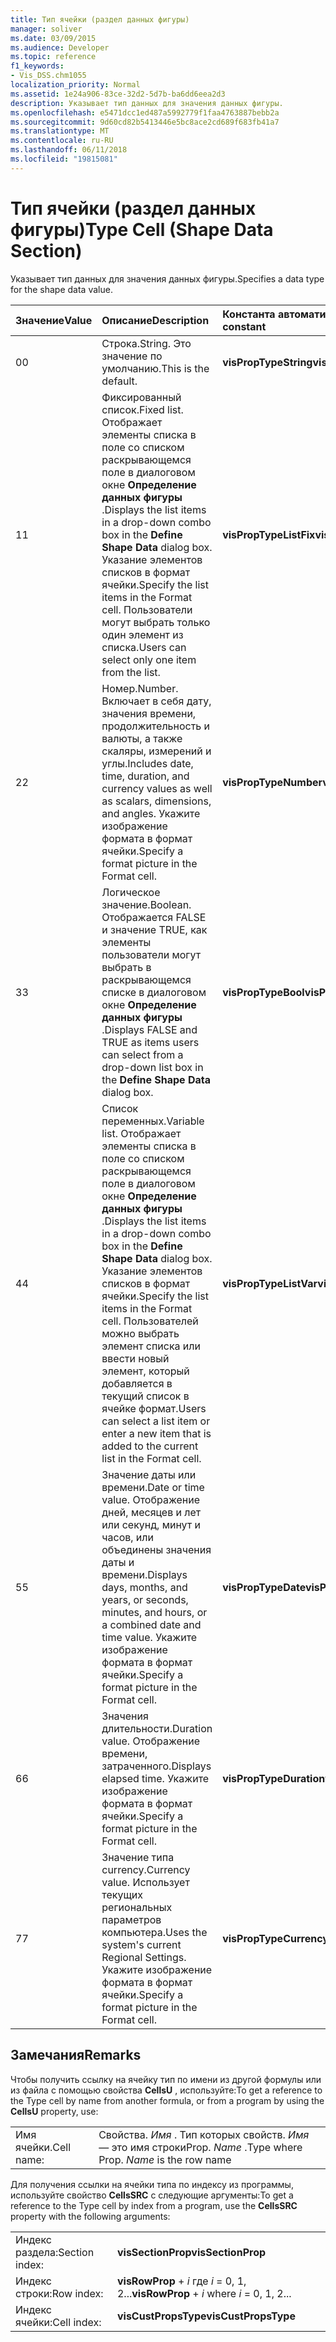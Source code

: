 ```yaml
---
title: Тип ячейки (раздел данных фигуры)
manager: soliver
ms.date: 03/09/2015
ms.audience: Developer
ms.topic: reference
f1_keywords:
- Vis_DSS.chm1055
localization_priority: Normal
ms.assetid: 1e24a906-83ce-32d2-5d7b-ba6dd6eea2d3
description: Указывает тип данных для значения данных фигуры.
ms.openlocfilehash: e5471dcc1ed487a5992779f1faa4763887bebb2a
ms.sourcegitcommit: 9d60cd82b5413446e5bc8ace2cd689f683fb41a7
ms.translationtype: MT
ms.contentlocale: ru-RU
ms.lasthandoff: 06/11/2018
ms.locfileid: "19815081"
---
```

# <a name="type-cell-shape-data-section"></a><span data-ttu-id="68dbd-103">Тип ячейки (раздел данных фигуры)</span><span class="sxs-lookup"><span data-stu-id="68dbd-103">Type Cell (Shape Data Section)</span></span>

<span data-ttu-id="68dbd-104">Указывает тип данных для значения данных фигуры.</span><span class="sxs-lookup"><span data-stu-id="68dbd-104">Specifies a data type for the shape data value.</span></span>
  
|<span data-ttu-id="68dbd-105">**Значение**</span><span class="sxs-lookup"><span data-stu-id="68dbd-105">**Value**</span></span>|<span data-ttu-id="68dbd-106">**Описание**</span><span class="sxs-lookup"><span data-stu-id="68dbd-106">**Description**</span></span>|<span data-ttu-id="68dbd-107">**Константа автоматизации**</span><span class="sxs-lookup"><span data-stu-id="68dbd-107">**Automation constant**</span></span>|
|:-----|:-----|:-----|
|<span data-ttu-id="68dbd-108">0</span><span class="sxs-lookup"><span data-stu-id="68dbd-108">0</span></span>  <br/> |<span data-ttu-id="68dbd-109">Строка.</span><span class="sxs-lookup"><span data-stu-id="68dbd-109">String.</span></span> <span data-ttu-id="68dbd-110">Это значение по умолчанию.</span><span class="sxs-lookup"><span data-stu-id="68dbd-110">This is the default.</span></span>  <br/> |<span data-ttu-id="68dbd-111">**visPropTypeString**</span><span class="sxs-lookup"><span data-stu-id="68dbd-111">**visPropTypeString**</span></span> <br/> |
|<span data-ttu-id="68dbd-112">1</span><span class="sxs-lookup"><span data-stu-id="68dbd-112">1</span></span>  <br/> |<span data-ttu-id="68dbd-113">Фиксированный список.</span><span class="sxs-lookup"><span data-stu-id="68dbd-113">Fixed list.</span></span> <span data-ttu-id="68dbd-114">Отображает элементы списка в поле со списком раскрывающемся поле в диалоговом окне **Определение данных фигуры** .</span><span class="sxs-lookup"><span data-stu-id="68dbd-114">Displays the list items in a drop-down combo box in the **Define Shape Data** dialog box.</span></span> <span data-ttu-id="68dbd-115">Указание элементов списков в формат ячейки.</span><span class="sxs-lookup"><span data-stu-id="68dbd-115">Specify the list items in the Format cell.</span></span> <span data-ttu-id="68dbd-116">Пользователи могут выбрать только один элемент из списка.</span><span class="sxs-lookup"><span data-stu-id="68dbd-116">Users can select only one item from the list.</span></span>  <br/> |<span data-ttu-id="68dbd-117">**visPropTypeListFix**</span><span class="sxs-lookup"><span data-stu-id="68dbd-117">**visPropTypeListFix**</span></span> <br/> |
|<span data-ttu-id="68dbd-118">2</span><span class="sxs-lookup"><span data-stu-id="68dbd-118">2</span></span>  <br/> |<span data-ttu-id="68dbd-119">Номер.</span><span class="sxs-lookup"><span data-stu-id="68dbd-119">Number.</span></span> <span data-ttu-id="68dbd-120">Включает в себя дату, значения времени, продолжительность и валюты, а также скаляры, измерений и углы.</span><span class="sxs-lookup"><span data-stu-id="68dbd-120">Includes date, time, duration, and currency values as well as scalars, dimensions, and angles.</span></span> <span data-ttu-id="68dbd-121">Укажите изображение формата в формат ячейки.</span><span class="sxs-lookup"><span data-stu-id="68dbd-121">Specify a format picture in the Format cell.</span></span>  <br/> |<span data-ttu-id="68dbd-122">**visPropTypeNumber**</span><span class="sxs-lookup"><span data-stu-id="68dbd-122">**visPropTypeNumber**</span></span> <br/> |
|<span data-ttu-id="68dbd-123">3</span><span class="sxs-lookup"><span data-stu-id="68dbd-123">3</span></span>  <br/> |<span data-ttu-id="68dbd-124">Логическое значение.</span><span class="sxs-lookup"><span data-stu-id="68dbd-124">Boolean.</span></span> <span data-ttu-id="68dbd-125">Отображается FALSE и значение TRUE, как элементы пользователи могут выбрать в раскрывающемся списке в диалоговом окне **Определение данных фигуры** .</span><span class="sxs-lookup"><span data-stu-id="68dbd-125">Displays FALSE and TRUE as items users can select from a drop-down list box in the **Define Shape Data** dialog box.</span></span>  <br/> |<span data-ttu-id="68dbd-126">**visPropTypeBool**</span><span class="sxs-lookup"><span data-stu-id="68dbd-126">**visPropTypeBool**</span></span> <br/> |
|<span data-ttu-id="68dbd-127">4</span><span class="sxs-lookup"><span data-stu-id="68dbd-127">4</span></span>  <br/> |<span data-ttu-id="68dbd-128">Список переменных.</span><span class="sxs-lookup"><span data-stu-id="68dbd-128">Variable list.</span></span> <span data-ttu-id="68dbd-129">Отображает элементы списка в поле со списком раскрывающемся поле в диалоговом окне **Определение данных фигуры** .</span><span class="sxs-lookup"><span data-stu-id="68dbd-129">Displays the list items in a drop-down combo box in the **Define Shape Data** dialog box.</span></span> <span data-ttu-id="68dbd-130">Указание элементов списков в формат ячейки.</span><span class="sxs-lookup"><span data-stu-id="68dbd-130">Specify the list items in the Format cell.</span></span> <span data-ttu-id="68dbd-131">Пользователей можно выбрать элемент списка или ввести новый элемент, который добавляется в текущий список в ячейке формат.</span><span class="sxs-lookup"><span data-stu-id="68dbd-131">Users can select a list item or enter a new item that is added to the current list in the Format cell.</span></span>  <br/> |<span data-ttu-id="68dbd-132">**visPropTypeListVar**</span><span class="sxs-lookup"><span data-stu-id="68dbd-132">**visPropTypeListVar**</span></span> <br/> |
|<span data-ttu-id="68dbd-133">5</span><span class="sxs-lookup"><span data-stu-id="68dbd-133">5</span></span>  <br/> |<span data-ttu-id="68dbd-134">Значение даты или времени.</span><span class="sxs-lookup"><span data-stu-id="68dbd-134">Date or time value.</span></span> <span data-ttu-id="68dbd-135">Отображение дней, месяцев и лет или секунд, минут и часов, или объединены значения даты и времени.</span><span class="sxs-lookup"><span data-stu-id="68dbd-135">Displays days, months, and years, or seconds, minutes, and hours, or a combined date and time value.</span></span> <span data-ttu-id="68dbd-136">Укажите изображение формата в формат ячейки.</span><span class="sxs-lookup"><span data-stu-id="68dbd-136">Specify a format picture in the Format cell.</span></span>  <br/> |<span data-ttu-id="68dbd-137">**visPropTypeDate**</span><span class="sxs-lookup"><span data-stu-id="68dbd-137">**visPropTypeDate**</span></span> <br/> |
|<span data-ttu-id="68dbd-138">6</span><span class="sxs-lookup"><span data-stu-id="68dbd-138">6</span></span>  <br/> |<span data-ttu-id="68dbd-139">Значения длительности.</span><span class="sxs-lookup"><span data-stu-id="68dbd-139">Duration value.</span></span> <span data-ttu-id="68dbd-140">Отображение времени, затраченного.</span><span class="sxs-lookup"><span data-stu-id="68dbd-140">Displays elapsed time.</span></span> <span data-ttu-id="68dbd-141">Укажите изображение формата в формат ячейки.</span><span class="sxs-lookup"><span data-stu-id="68dbd-141">Specify a format picture in the Format cell.</span></span>  <br/> |<span data-ttu-id="68dbd-142">**visPropTypeDuration**</span><span class="sxs-lookup"><span data-stu-id="68dbd-142">**visPropTypeDuration**</span></span> <br/> |
|<span data-ttu-id="68dbd-143">7</span><span class="sxs-lookup"><span data-stu-id="68dbd-143">7</span></span>  <br/> |<span data-ttu-id="68dbd-144">Значение типа currency.</span><span class="sxs-lookup"><span data-stu-id="68dbd-144">Currency value.</span></span> <span data-ttu-id="68dbd-145">Использует текущих региональных параметров компьютера.</span><span class="sxs-lookup"><span data-stu-id="68dbd-145">Uses the system's current Regional Settings.</span></span> <span data-ttu-id="68dbd-146">Укажите изображение формата в формат ячейки.</span><span class="sxs-lookup"><span data-stu-id="68dbd-146">Specify a format picture in the Format cell.</span></span>  <br/> |<span data-ttu-id="68dbd-147">**visPropTypeCurrency**</span><span class="sxs-lookup"><span data-stu-id="68dbd-147">**visPropTypeCurrency**</span></span> <br/> |
   
## <a name="remarks"></a><span data-ttu-id="68dbd-148">Замечания</span><span class="sxs-lookup"><span data-stu-id="68dbd-148">Remarks</span></span>

<span data-ttu-id="68dbd-149">Чтобы получить ссылку на ячейку тип по имени из другой формулы или из файла с помощью свойства **CellsU** , используйте:</span><span class="sxs-lookup"><span data-stu-id="68dbd-149">To get a reference to the Type cell by name from another formula, or from a program by using the **CellsU** property, use:</span></span> 
  
|||
|:-----|:-----|
|<span data-ttu-id="68dbd-150">Имя ячейки.</span><span class="sxs-lookup"><span data-stu-id="68dbd-150">Cell name:</span></span>  <br/> |<span data-ttu-id="68dbd-151">Свойства. *Имя* . Тип которых свойств.  *Имя* — это имя строки</span><span class="sxs-lookup"><span data-stu-id="68dbd-151">Prop. *Name*  .Type where Prop.  *Name*  is the row name</span></span>  <br/> |
   
<span data-ttu-id="68dbd-152">Для получения ссылки на ячейки типа по индексу из программы, используйте свойство **CellsSRC** с следующие аргументы:</span><span class="sxs-lookup"><span data-stu-id="68dbd-152">To get a reference to the Type cell by index from a program, use the **CellsSRC** property with the following arguments:</span></span> 
  
|||
|:-----|:-----|
|<span data-ttu-id="68dbd-153">Индекс раздела:</span><span class="sxs-lookup"><span data-stu-id="68dbd-153">Section index:</span></span>  <br/> |<span data-ttu-id="68dbd-154">**visSectionProp**</span><span class="sxs-lookup"><span data-stu-id="68dbd-154">**visSectionProp**</span></span> <br/> |
|<span data-ttu-id="68dbd-155">Индекс строки:</span><span class="sxs-lookup"><span data-stu-id="68dbd-155">Row index:</span></span>  <br/> |<span data-ttu-id="68dbd-156">**visRowProp** +  *i* где *i* = 0, 1, 2...</span><span class="sxs-lookup"><span data-stu-id="68dbd-156">**visRowProp** +  *i*  where  *i*  = 0, 1, 2...</span></span>  <br/> |
|<span data-ttu-id="68dbd-157">Индекс ячейки:</span><span class="sxs-lookup"><span data-stu-id="68dbd-157">Cell index:</span></span>  <br/> |<span data-ttu-id="68dbd-158">**visCustPropsType**</span><span class="sxs-lookup"><span data-stu-id="68dbd-158">**visCustPropsType**</span></span> <br/> |
   


